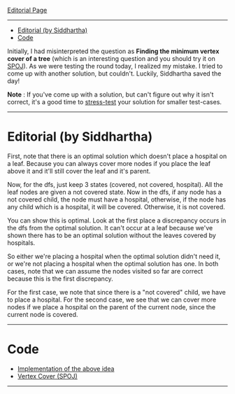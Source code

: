 

[Editorial Page](../book-my-show-set-1.md)

----

<!-- vim-markdown-toc GFM -->

* [Editorial (by Siddhartha)](#editorial-by-siddhartha)
* [Code](#code)

<!-- vim-markdown-toc -->

Initially, I had misinterpreted the question as **Finding the minimum vertex cover of a tree** (which is an interesting question and you should try it on [SPOJ](https://www.spoj.com/problems/PT07X/)). As we were testing the round today, I realized my mistake. I tried to come up with another solution, but couldn't. Luckily, Siddhartha saved the day!


**Note** : If you've come up with a solution, but can't figure out why it isn't correct, it's a good time to [stress-test](../../../documentation/stress-testing.md) your solution for smaller test-cases.

----

# Editorial (by Siddhartha)
First, note that there is an optimal solution which doesn't place a hospital on a leaf. Because you can always cover more nodes if you place the leaf above it and it'll still cover the leaf and it's parent.

Now, for the dfs, just keep 3 states (covered, not covered, hospital). All the leaf nodes are given a not covered state. Now in the dfs, if any node has a not covered child, the node must have a hospital, otherwise, if the node has any child which is a hospital, it will be covered. Otherwise, it is not covered.

You can show this is optimal. Look at the first place a discrepancy occurs in the dfs from the optimal solution. It can't occur at a leaf because we've shown there has to be an optimal solution without the leaves covered by hospitals.

So either we're placing a hospital when the optimal solution didn't need it, or we're not placing a hospital when the optimal solution has one. In both cases, note that we can assume the nodes visited so far are correct because this is the first discrepancy.

For the first case, we note that since there is a "not covered" child, we have to place a hospital. For the second case, we see that we can cover more nodes if we place a hospital on the parent of the current node, since the current node is covered.

----

# Code
* [Implementation of the above idea](solution.cpp)
* [Vertex Cover (SPOJ)](solution-vertex-cover.cpp)

----

